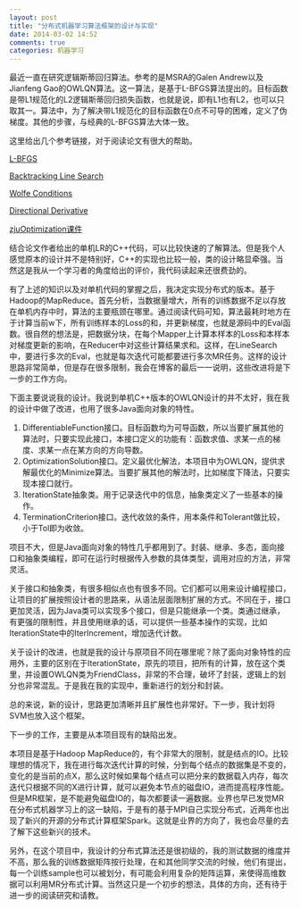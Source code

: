 ```yaml
---
layout: post
title: "分布式机器学习算法框架的设计与实现"
date: 2014-03-02 14:52
comments: true
categories: 机器学习
---
```


最近一直在研究逻辑斯蒂回归算法。参考的是MSRA的Galen Andrew以及Jianfeng Gao的OWLQN算法。这一算法，是基于L-BFGS算法提出的。目标函数是带L1规范化的L2逻辑斯蒂回归损失函数，也就是说，即有L1也有L2，也可以只取其一。算法中，为了解决带L1规范化的目标函数在0点不可导的困难，定义了伪梯度。其他的步骤，与经典的L-BFGS算法大体一致。

这里给出几个参考链接，对于阅读论文有很大的帮助。

[L-BFGS](http://en.wikipedia.org/wiki/Limited-memory_BFGS)

[Backtracking Line Search](http://en.wikipedia.org/wiki/Backtracking_line_search)

[Wolfe Conditions](http://en.wikipedia.org/wiki/Wolfe_conditions)

[Directional Derivative](http://en.wikipedia.org/wiki/Directional_derivative)

[zjuOptimization课件](http://pan.baidu.com/disk/home)

结合论文作者给出的单机LR的C++代码，可以比较快速的了解算法。但是我个人感觉原本的设计并不是特别好，C++的实现也比较一般，类的设计略显牵强。当然这是我从一个学习者的角度给出的评价，我代码读起来还很费劲的。

有了上述的知识以及对单机代码的掌握之后，我决定实现分布式的版本。基于Hadoop的MapReduce。首先分析，当数据量增大，所有的训练数据不足以存放在单机内存中时，算法的主要瓶颈在哪里。通过阅读代码可知，算法最耗时地方在于计算当前w下，所有训练样本的Loss的和，并更新梯度，也就是源码中的Eval函数。很自然的想法是，把数据分块，在每个Mapper上计算本样本的Loss和本样本对梯度更新的影响，在Reducer中对这些计算结果求和。这样，在LineSearch中，要进行多次的Eval，也就是每次迭代可能都要进行多次MR任务。这样的设计思路非常简单，但是存在很多限制，我会在博客的最后一一说明，这些改进将是下一步的工作方向。

下面主要说说我的设计。我说到单机C++版本的OWLQN设计的并不太好，我在我的设计中做了改进，也用了很多Java面向对象的特性。

1. DifferentiableFunction接口。目标函数均为可导函数，所以当要扩展其他的算法时，只要实现此接口，本接口定义的功能有：函数求值、求某一点的梯度、求某一点在某方向的方向导数。
2. OptimizationSolution接口。定义最优化解法，本项目中为OWLQN，提供求解最优化的Minimize算法。当要扩展其他的解法时，比如梯度下降法，只要实现本接口就行。
3. IterationState抽象类。用于记录迭代中的信息，抽象类定义了一些基本的操作。
4. TerminationCriterion接口。迭代收敛的条件，用本条件和Tolerant做比较，小于Tol即为收敛。

项目不大，但是Java面向对象的特性几乎都用到了。封装、继承、多态，面向接口和抽象类编程，即可在运行时根据传入参数的具体类型，调用对应的方法，非常灵活。

关于接口和抽象类，有很多相似点也有很多不同。它们都可以用来设计编程接口，让项目的扩展按照设计者的思路来，从语法层面限制扩展的方式。不同在于，接口更加灵活，因为Java类可以实现多个接口，但是只能继承一个类。类通过继承，有更强的限制性，并且使用继承的话，可以提供一些基本操作的实现，比如IterationState中的IterIncrement，增加迭代计数。

关于设计的改进，也就是我的设计与原项目不同在哪里呢？除了面向对象特性的应用外，主要的区别在于IterationState，原先的项目，把所有的计算，放在这个类里，并设置OWLQN类为FriendClass，非常的不合理，破坏了封装，逻辑上的划分也非常混乱。于是我在我的实现中，重新进行的划分和封装。

总的来说，新的设计，思路更加清晰并且扩展性也非常好。下一步，我计划将SVM也放入这个框架。

下一步的工作，主要是从本项目现有的缺陷出发。

本项目是基于Hadoop MapReduce的，有个非常大的限制，就是结点的IO。比较理想的情况下，我在进行每次迭代计算的时候，分到每个结点的数据集是不变的，变化的是当前的点X，那么这时候如果每个结点可以把分来的数据载入内存，每次迭代只根据不同的X进行计算，就可以避免本节点的磁盘IO，进而提高程序性能。但是MR框架，是不能避免磁盘IO的，每次都要读一遍数据。业界也早已发觉MR在分布式机器学习上的这一缺陷，于是有的基于MPI自己实现分布式，近两年也出现了新兴的开源的分布式计算框架Spark。这就是业界的方向了，我也会尽量的去了解下这些新兴的技术。

另外，在这个项目中，我设计的分布式算法还是很初级的，我的测试数据的维度并不高，那么我的训练数据矩阵按行处理，在和其他同学交流的时候，他们有提出，每一个训练sample也可以被划分，有可能会利用复杂的矩阵运算，来使得高维数据可以利用MR分布式计算。当然这只是一个初步的想法，具体的方向，还有待于进一步的阅读研究和请教。